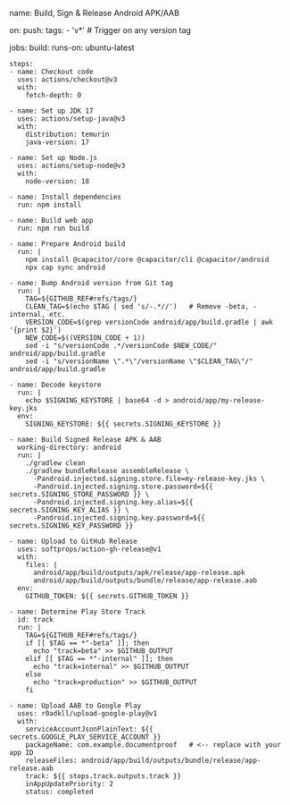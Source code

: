 name: Build, Sign & Release Android APK/AAB

on:
  push:
    tags:
      - 'v*'   # Trigger on any version tag

jobs:
  build:
    runs-on: ubuntu-latest

    steps:
    - name: Checkout code
      uses: actions/checkout@v3
      with:
        fetch-depth: 0

    - name: Set up JDK 17
      uses: actions/setup-java@v3
      with:
        distribution: temurin
        java-version: 17

    - name: Set up Node.js
      uses: actions/setup-node@v3
      with:
        node-version: 18

    - name: Install dependencies
      run: npm install

    - name: Build web app
      run: npm run build

    - name: Prepare Android build
      run: |
        npm install @capacitor/core @capacitor/cli @capacitor/android
        npx cap sync android

    - name: Bump Android version from Git tag
      run: |
        TAG=${GITHUB_REF#refs/tags/}
        CLEAN_TAG=$(echo $TAG | sed 's/-.*//')   # Remove -beta, -internal, etc.
        VERSION_CODE=$(grep versionCode android/app/build.gradle | awk '{print $2}')
        NEW_CODE=$((VERSION_CODE + 1))
        sed -i "s/versionCode .*/versionCode $NEW_CODE/" android/app/build.gradle
        sed -i "s/versionName \".*\"/versionName \"$CLEAN_TAG\"/" android/app/build.gradle

    - name: Decode keystore
      run: |
        echo $SIGNING_KEYSTORE | base64 -d > android/app/my-release-key.jks
      env:
        SIGNING_KEYSTORE: ${{ secrets.SIGNING_KEYSTORE }}

    - name: Build Signed Release APK & AAB
      working-directory: android
      run: |
        ./gradlew clean
        ./gradlew bundleRelease assembleRelease \
          -Pandroid.injected.signing.store.file=my-release-key.jks \
          -Pandroid.injected.signing.store.password=${{ secrets.SIGNING_STORE_PASSWORD }} \
          -Pandroid.injected.signing.key.alias=${{ secrets.SIGNING_KEY_ALIAS }} \
          -Pandroid.injected.signing.key.password=${{ secrets.SIGNING_KEY_PASSWORD }}

    - name: Upload to GitHub Release
      uses: softprops/action-gh-release@v1
      with:
        files: |
          android/app/build/outputs/apk/release/app-release.apk
          android/app/build/outputs/bundle/release/app-release.aab
      env:
        GITHUB_TOKEN: ${{ secrets.GITHUB_TOKEN }}

    - name: Determine Play Store Track
      id: track
      run: |
        TAG=${GITHUB_REF#refs/tags/}
        if [[ $TAG == *"-beta" ]]; then
          echo "track=beta" >> $GITHUB_OUTPUT
        elif [[ $TAG == *"-internal" ]]; then
          echo "track=internal" >> $GITHUB_OUTPUT
        else
          echo "track=production" >> $GITHUB_OUTPUT
        fi

    - name: Upload AAB to Google Play
      uses: r0adkll/upload-google-play@v1
      with:
        serviceAccountJsonPlainText: ${{ secrets.GOOGLE_PLAY_SERVICE_ACCOUNT }}
        packageName: com.example.documentproof   # <-- replace with your app ID
        releaseFiles: android/app/build/outputs/bundle/release/app-release.aab
        track: ${{ steps.track.outputs.track }}
        inAppUpdatePriority: 2
        status: completed
